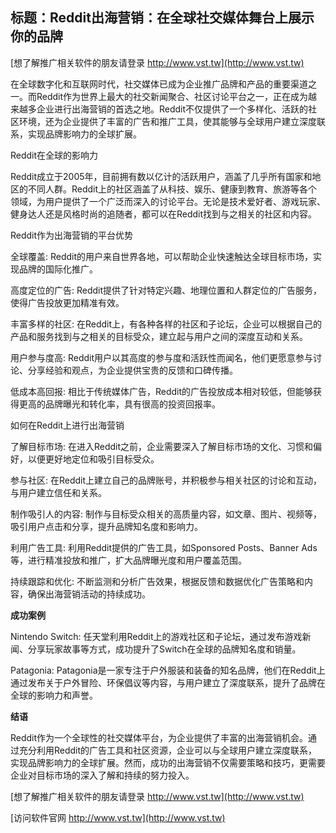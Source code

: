 ## **标题：Reddit出海营销：在全球社交媒体舞台上展示你的品牌**

[想了解推广相关软件的朋友请登录 http://www.vst.tw](http://www.vst.tw)

在全球数字化和互联网时代，社交媒体已成为企业推广品牌和产品的重要渠道之一。而Reddit作为世界上最大的社交新闻聚合、社区讨论平台之一，正在成为越来越多企业进行出海营销的首选之地。Reddit不仅提供了一个多样化、活跃的社区环境，还为企业提供了丰富的广告和推广工具，使其能够与全球用户建立深度联系，实现品牌影响力的全球扩展。

Reddit在全球的影响力

Reddit成立于2005年，目前拥有数以亿计的活跃用户，涵盖了几乎所有国家和地区的不同人群。Reddit上的社区涵盖了从科技、娱乐、健康到教育、旅游等各个领域，为用户提供了一个广泛而深入的讨论平台。无论是技术爱好者、游戏玩家、健身达人还是风格时尚的追随者，都可以在Reddit找到与之相关的社区和内容。

Reddit作为出海营销的平台优势

全球覆盖: Reddit的用户来自世界各地，可以帮助企业快速触达全球目标市场，实现品牌的国际化推广。

高度定位的广告: Reddit提供了针对特定兴趣、地理位置和人群定位的广告服务，使得广告投放更加精准有效。

丰富多样的社区: 在Reddit上，有各种各样的社区和子论坛，企业可以根据自己的产品和服务找到与之相关的目标受众，建立起与用户之间的深度互动和关系。

用户参与度高: Reddit用户以其高度的参与度和活跃性而闻名，他们更愿意参与讨论、分享经验和观点，为企业提供宝贵的反馈和口碑传播。

低成本高回报: 相比于传统媒体广告，Reddit的广告投放成本相对较低，但能够获得更高的品牌曝光和转化率，具有很高的投资回报率。

如何在Reddit上进行出海营销

了解目标市场: 在进入Reddit之前，企业需要深入了解目标市场的文化、习惯和偏好，以便更好地定位和吸引目标受众。

参与社区: 在Reddit上建立自己的品牌账号，并积极参与相关社区的讨论和互动，与用户建立信任和关系。

制作吸引人的内容: 制作与目标受众相关的高质量内容，如文章、图片、视频等，吸引用户点击和分享，提升品牌知名度和影响力。

利用广告工具: 利用Reddit提供的广告工具，如Sponsored Posts、Banner Ads等，进行精准投放和推广，扩大品牌曝光度和用户覆盖范围。

持续跟踪和优化: 不断监测和分析广告效果，根据反馈和数据优化广告策略和内容，确保出海营销活动的持续成功。

**成功案例**

Nintendo Switch: 任天堂利用Reddit上的游戏社区和子论坛，通过发布游戏新闻、分享玩家故事等方式，成功提升了Switch在全球的品牌知名度和销量。

Patagonia: Patagonia是一家专注于户外服装和装备的知名品牌，他们在Reddit上通过发布关于户外冒险、环保倡议等内容，与用户建立了深度联系，提升了品牌在全球的影响力和声誉。

**结语**

Reddit作为一个全球性的社交媒体平台，为企业提供了丰富的出海营销机会。通过充分利用Reddit的广告工具和社区资源，企业可以与全球用户建立深度联系，实现品牌影响力的全球扩展。然而，成功的出海营销不仅需要策略和技巧，更需要企业对目标市场的深入了解和持续的努力投入。

[想了解推广相关软件的朋友请登录 http://www.vst.tw](http://www.vst.tw)


[访问软件官网 http://www.vst.tw](http://www.vst.tw)
